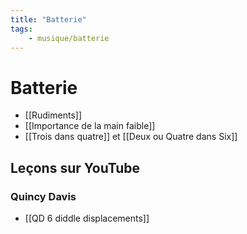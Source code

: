 ```yaml
---
title: "Batterie"
tags:
    - musique/batterie
---
```


# Batterie

- [[Rudiments]]
- [[Importance de la main faible]]
- [[Trois dans quatre]] et [[Deux ou Quatre dans Six]]

## Leçons sur YouTube

### Quincy Davis

* [[QD 6 diddle displacements]]
